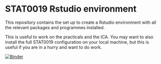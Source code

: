 # STAT0019 Rstudio environment

This repository contains the set up to create a Rstudio environment with all the relevant packages and programmes installed.

This is useful to work on the practicals and the ICA. You may want to also install the full STAT0019 configuration on your local machine, but this is useful if you are in a hurry and want to do work.

[![Binder](https://mybinder.org/badge_logo.svg)](https://mybinder.org/v2/gh/StatisticsHealthEconomics/stat0019_binder/main?urlpath=rstudio?target=_blank)


